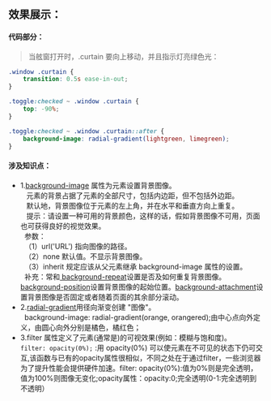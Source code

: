 ## 效果展示：
#### 代码部分：
> 当舷窗打开时，.curtain 要向上移动，并且指示灯亮绿色光：
```CSS
.window .curtain {
    transition: 0.5s ease-in-out;
}

.toggle:checked ~ .window .curtain {
    top: -90%;
}

.toggle:checked ~ .window .curtain::after {
    background-image: radial-gradient(lightgreen, limegreen);
}
```
#### 涉及知识点：
- 1.[background-image](http://www.w3school.com.cn/cssref/pr_background-image.asp) 属性为元素设置背景图像。  
&nbsp;&nbsp; 元素的背景占据了元素的全部尺寸，包括内边距，但不包括外边距。  
&nbsp;&nbsp; 默认地，背景图像位于元素的左上角，并在水平和垂直方向上重复。  
&nbsp;&nbsp; 提示：请设置一种可用的背景颜色，这样的话，假如背景图像不可用，页面也可获得良好的视觉效果。  
&nbsp;&nbsp;参数：  
&nbsp;&nbsp;（1）url('URL')	指向图像的路径。  
&nbsp;&nbsp;（2）none	默认值。不显示背景图像。  
&nbsp;&nbsp;（3）inherit	规定应该从父元素继承 background-image 属性的设置。  
&nbsp;&nbsp;补充：常和[ background-repeat](http://www.w3school.com.cn/cssref/pr_background-repeat.asp)设置是否及如何重复背景图像。[background-position](http://www.w3school.com.cn/cssref/pr_background-position.asp)设置背景图像的起始位置。[background-attachment](http://www.w3school.com.cn/cssref/pr_background-attachment.asp)设置背景图像是否固定或者随着页面的其余部分滚动。  
- 2.[radial-gradient](http://www.runoob.com/cssref/func-radial-gradient.html)用径向渐变创建 "图像"。  
&nbsp;&nbsp;background-image:  radial-gradient(orange, orangered);由中心点向外定义，由圆心向外分别是橘色，橘红色；  
- 3.filter 属性定义了元素(通常是<img>)的可视效果(例如：模糊与饱和度)。  
`filter: opacity(0%);` :用 opacity(0%) 可以使元素在不可见的状态下仍可交互,该函数与已有的opacity属性很相似，不同之处在于通过filter，一些浏览器为了提升性能会提供硬件加速。filter: opacity(0%):值为0%则是完全透明，值为100%则图像无变化;opacity属性：opacity:0;完全透明(0-1:完全透明到不透明）
